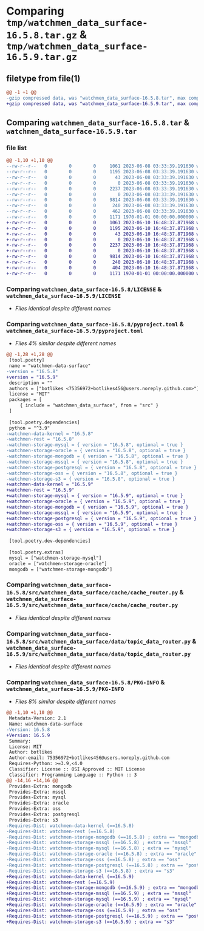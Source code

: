 # Comparing `tmp/watchmen_data_surface-16.5.8.tar.gz` & `tmp/watchmen_data_surface-16.5.9.tar.gz`

## filetype from file(1)

```diff
@@ -1 +1 @@
-gzip compressed data, was "watchmen_data_surface-16.5.8.tar", max compression
+gzip compressed data, was "watchmen_data_surface-16.5.9.tar", max compression
```

## Comparing `watchmen_data_surface-16.5.8.tar` & `watchmen_data_surface-16.5.9.tar`

### file list

```diff
@@ -1,10 +1,10 @@
--rw-r--r--   0        0        0     1061 2023-06-08 03:33:39.191630 watchmen_data_surface-16.5.8/LICENSE
--rw-r--r--   0        0        0     1195 2023-06-08 03:33:39.191630 watchmen_data_surface-16.5.8/pyproject.toml
--rw-r--r--   0        0        0       43 2023-06-08 03:33:39.191630 watchmen_data_surface-16.5.8/src/watchmen_data_surface/__init__.py
--rw-r--r--   0        0        0        0 2023-06-08 03:33:39.191630 watchmen_data_surface-16.5.8/src/watchmen_data_surface/cache/__init__.py
--rw-r--r--   0        0        0     2237 2023-06-08 03:33:39.191630 watchmen_data_surface-16.5.8/src/watchmen_data_surface/cache/cache_router.py
--rw-r--r--   0        0        0        0 2023-06-08 03:33:39.191630 watchmen_data_surface-16.5.8/src/watchmen_data_surface/data/__init__.py
--rw-r--r--   0        0        0     9814 2023-06-08 03:33:39.191630 watchmen_data_surface-16.5.8/src/watchmen_data_surface/data/topic_data_router.py
--rw-r--r--   0        0        0      240 2023-06-08 03:33:39.191630 watchmen_data_surface-16.5.8/src/watchmen_data_surface/main.py
--rw-r--r--   0        0        0      462 2023-06-08 03:33:39.191630 watchmen_data_surface-16.5.8/src/watchmen_data_surface/settings.py
--rw-r--r--   0        0        0     1171 1970-01-01 00:00:00.000000 watchmen_data_surface-16.5.8/PKG-INFO
+-rw-r--r--   0        0        0     1061 2023-06-10 16:48:37.871968 watchmen_data_surface-16.5.9/LICENSE
+-rw-r--r--   0        0        0     1195 2023-06-10 16:48:37.871968 watchmen_data_surface-16.5.9/pyproject.toml
+-rw-r--r--   0        0        0       43 2023-06-10 16:48:37.871968 watchmen_data_surface-16.5.9/src/watchmen_data_surface/__init__.py
+-rw-r--r--   0        0        0        0 2023-06-10 16:48:37.871968 watchmen_data_surface-16.5.9/src/watchmen_data_surface/cache/__init__.py
+-rw-r--r--   0        0        0     2237 2023-06-10 16:48:37.871968 watchmen_data_surface-16.5.9/src/watchmen_data_surface/cache/cache_router.py
+-rw-r--r--   0        0        0        0 2023-06-10 16:48:37.871968 watchmen_data_surface-16.5.9/src/watchmen_data_surface/data/__init__.py
+-rw-r--r--   0        0        0     9814 2023-06-10 16:48:37.871968 watchmen_data_surface-16.5.9/src/watchmen_data_surface/data/topic_data_router.py
+-rw-r--r--   0        0        0      240 2023-06-10 16:48:37.871968 watchmen_data_surface-16.5.9/src/watchmen_data_surface/main.py
+-rw-r--r--   0        0        0      404 2023-06-10 16:48:37.871968 watchmen_data_surface-16.5.9/src/watchmen_data_surface/settings.py
+-rw-r--r--   0        0        0     1171 1970-01-01 00:00:00.000000 watchmen_data_surface-16.5.9/PKG-INFO
```

### Comparing `watchmen_data_surface-16.5.8/LICENSE` & `watchmen_data_surface-16.5.9/LICENSE`

 * *Files identical despite different names*

### Comparing `watchmen_data_surface-16.5.8/pyproject.toml` & `watchmen_data_surface-16.5.9/pyproject.toml`

 * *Files 4% similar despite different names*

```diff
@@ -1,28 +1,28 @@
 [tool.poetry]
 name = "watchmen-data-surface"
-version = "16.5.8"
+version = "16.5.9"
 description = ""
 authors = ["botlikes <75356972+botlikes456@users.noreply.github.com>"]
 license = "MIT"
 packages = [
     { include = "watchmen_data_surface", from = "src" }
 ]
 
 [tool.poetry.dependencies]
 python = "^3.9"
-watchmen-data-kernel = "16.5.8"
-watchmen-rest = "16.5.8"
-watchmen-storage-mysql = { version = "16.5.8", optional = true }
-watchmen-storage-oracle = { version = "16.5.8", optional = true }
-watchmen-storage-mongodb = { version = "16.5.8", optional = true }
-watchmen-storage-mssql = { version = "16.5.8", optional = true }
-watchmen-storage-postgresql = { version = "16.5.8", optional = true }
-watchmen-storage-oss = { version = "16.5.8", optional = true }
-watchmen-storage-s3 = { version = "16.5.8", optional = true }
+watchmen-data-kernel = "16.5.9"
+watchmen-rest = "16.5.9"
+watchmen-storage-mysql = { version = "16.5.9", optional = true }
+watchmen-storage-oracle = { version = "16.5.9", optional = true }
+watchmen-storage-mongodb = { version = "16.5.9", optional = true }
+watchmen-storage-mssql = { version = "16.5.9", optional = true }
+watchmen-storage-postgresql = { version = "16.5.9", optional = true }
+watchmen-storage-oss = { version = "16.5.9", optional = true }
+watchmen-storage-s3 = { version = "16.5.9", optional = true }
 
 [tool.poetry.dev-dependencies]
 
 [tool.poetry.extras]
 mysql = ["watchmen-storage-mysql"]
 oracle = ["watchmen-storage-oracle"]
 mongodb = ["watchmen-storage-mongodb"]
```

### Comparing `watchmen_data_surface-16.5.8/src/watchmen_data_surface/cache/cache_router.py` & `watchmen_data_surface-16.5.9/src/watchmen_data_surface/cache/cache_router.py`

 * *Files identical despite different names*

### Comparing `watchmen_data_surface-16.5.8/src/watchmen_data_surface/data/topic_data_router.py` & `watchmen_data_surface-16.5.9/src/watchmen_data_surface/data/topic_data_router.py`

 * *Files identical despite different names*

### Comparing `watchmen_data_surface-16.5.8/PKG-INFO` & `watchmen_data_surface-16.5.9/PKG-INFO`

 * *Files 8% similar despite different names*

```diff
@@ -1,10 +1,10 @@
 Metadata-Version: 2.1
 Name: watchmen-data-surface
-Version: 16.5.8
+Version: 16.5.9
 Summary: 
 License: MIT
 Author: botlikes
 Author-email: 75356972+botlikes456@users.noreply.github.com
 Requires-Python: >=3.9,<4.0
 Classifier: License :: OSI Approved :: MIT License
 Classifier: Programming Language :: Python :: 3
@@ -14,16 +14,16 @@
 Provides-Extra: mongodb
 Provides-Extra: mssql
 Provides-Extra: mysql
 Provides-Extra: oracle
 Provides-Extra: oss
 Provides-Extra: postgresql
 Provides-Extra: s3
-Requires-Dist: watchmen-data-kernel (==16.5.8)
-Requires-Dist: watchmen-rest (==16.5.8)
-Requires-Dist: watchmen-storage-mongodb (==16.5.8) ; extra == "mongodb"
-Requires-Dist: watchmen-storage-mssql (==16.5.8) ; extra == "mssql"
-Requires-Dist: watchmen-storage-mysql (==16.5.8) ; extra == "mysql"
-Requires-Dist: watchmen-storage-oracle (==16.5.8) ; extra == "oracle"
-Requires-Dist: watchmen-storage-oss (==16.5.8) ; extra == "oss"
-Requires-Dist: watchmen-storage-postgresql (==16.5.8) ; extra == "postgresql"
-Requires-Dist: watchmen-storage-s3 (==16.5.8) ; extra == "s3"
+Requires-Dist: watchmen-data-kernel (==16.5.9)
+Requires-Dist: watchmen-rest (==16.5.9)
+Requires-Dist: watchmen-storage-mongodb (==16.5.9) ; extra == "mongodb"
+Requires-Dist: watchmen-storage-mssql (==16.5.9) ; extra == "mssql"
+Requires-Dist: watchmen-storage-mysql (==16.5.9) ; extra == "mysql"
+Requires-Dist: watchmen-storage-oracle (==16.5.9) ; extra == "oracle"
+Requires-Dist: watchmen-storage-oss (==16.5.9) ; extra == "oss"
+Requires-Dist: watchmen-storage-postgresql (==16.5.9) ; extra == "postgresql"
+Requires-Dist: watchmen-storage-s3 (==16.5.9) ; extra == "s3"
```

